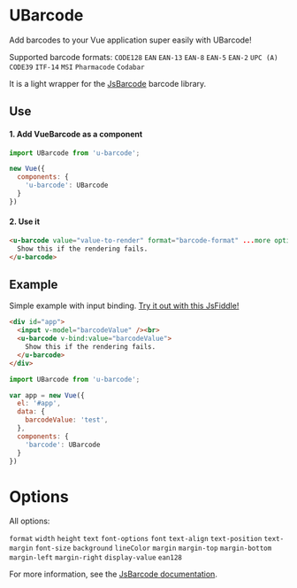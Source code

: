 # UBarcode

Add barcodes to your Vue application super easily with UBarcode!

Supported barcode formats:
`CODE128`
`EAN`
`EAN-13`
`EAN-8`
`EAN-5`
`EAN-2`
`UPC (A)`
`CODE39`
`ITF-14`
`MSI`
`Pharmacode`
`Codabar`

It is a light wrapper for the [JsBarcode](https://github.com/lindell/JsBarcode) barcode library.

## Use

#### 1. Add VueBarcode as a component

````javascript
import UBarcode from 'u-barcode';

new Vue({
  components: {
    'u-barcode': UBarcode
  }
})
````

#### 2. Use it

````html
<u-barcode value="value-to-render" format="barcode-format" ...more options>
  Show this if the rendering fails.
</u-barcode>
````

## Example

Simple example with input binding. [Try it out with this JsFiddle!](http://jsfiddle.net/hfgan035/4/)

````html
<div id="app">
  <input v-model="barcodeValue" /><br>
  <u-barcode v-bind:value="barcodeValue">
    Show this if the rendering fails.
  </u-barcode>
</div>
````

````javascript
import UBarcode from 'u-barcode';

var app = new Vue({
  el: '#app',
  data: {
    barcodeValue: 'test',
  },
  components: {
    'barcode': UBarcode
  }
})
````

# Options

All options:

`format`
`width`
`height`
`text`
`font-options`
`font`
`text-align`
`text-position`
`text-margin`
`font-size`
`background`
`lineColor`
`margin`
`margin-top`
`margin-bottom`
`margin-left`
`margin-right`
`display-value`
`ean128`

For more information, see the [JsBarcode documentation](https://github.com/lindell/JsBarcode/wiki/Options).
